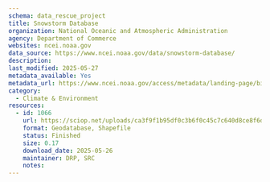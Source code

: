 ```yaml
---
schema: data_rescue_project 
title: Snowstorm Database
organization: National Oceanic and Atmospheric Administration
agency: Department of Commerce
websites: ncei.noaa.gov
data_source: https://www.ncei.noaa.gov/data/snowstorm-database/
description: 
last_modified: 2025-05-27
metadata_available: Yes
metadata_url: https://www.ncei.noaa.gov/access/metadata/landing-page/bin/iso?id=gov.noaa.ncdcC00464
category:
  - Climate & Environment 
resources:
  - id: 1066
    url: https://sciop.net/uploads/ca3f9f1b95df0c3b6f0c45c7c640d8ce8f6de6a9
    format: Geodatabase, Shapefile
    status: Finished
    size: 0.17
    download_date: 2025-05-26
    maintainer: DRP, SRC
    notes: 
---
```

